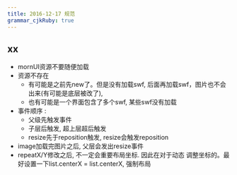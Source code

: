 ```yaml
---
title: 2016-12-17 规范
grammar_cjkRuby: true
---
```



## xx
* mornUI资源不要随便加载
* 资源不存在
	* 有可能是之前先new了。但是没有加载swf, 后面再加载swf，图片也不会出来(有可能是底层被改了), 
	* 也有可能是一个界面包含了多个swf, 某些swf没有加载
* 事件顺序 : 
	* 父级先触发事件
	* 子层后触发, 超上层超后触发
	* resize先于reposition触发, resize会触发reposition
* image加载完图片之后, 父层会发出resize事件
* repeatX/Y修改之后, 不一定会重要布局坐标. 因此在对于动态 调整坐标的。最好设置一下list.centerX = list.centerX, 强制布局
